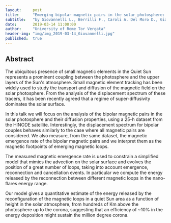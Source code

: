 ```yaml
---
layout:     post
title:      "Emerging bipolar magnetic pairs in the solar photosphere: diffusion properties and contribution to the coronal heating"
subtitle:   "by Giovannelli L., Berrilli F., Caroli A. Del Moro D., Giannattasio F."
date:       2019-03-14 11:00:00
author:     "University of Rome Tor Vergata"
header-img: "img/img_2019-03-14_Giovannelli.jpg"
published:  true
---
```


## Abstract
The ubiquitous presence of small magnetic elements in the Quiet Sun represents a prominent coupling between the photosphere and the upper layers of the Sun's atmosphere. Small magnetic element tracking has been widely used to study the transport and diffusion of the magnetic field on the solar photosphere. From the analysis of the displacement spectrum of these tracers, it has been recently agreed that a regime of super-diffusivity dominates the solar surface. 

In this talk we will focus on the analysis of the bipolar magnetic pairs in the solar photosphere and their diffusion properties, using a 25-h dataset from the HINODE satellite. Interestingly, the displacement spectrum for bipolar couples behaves similarly to the case where all magnetic pairs are considered. We also measure, from the same dataset, the magnetic emergence rate of the bipolar magnetic pairs and we interpret them as the magnetic footpoints of emerging magnetic loops. 

The measured magnetic emergence rate is used to constrain a simplified model that mimics the advection on the solar surface and evolves the position of a great number of loops, taking into account emergence, reconnection and cancellation events. In particular we compute the energy released by the reconnection between different magnetic loops in the nano-flares energy range. 

Our model gives a quantitative estimate of the energy released by the reconfiguration of the magnetic loops in a quiet Sun area as a function of height in the solar atmosphere, from hundreds of Km above the photosphere up to the corona, suggesting that an efficiency of ~10% in the energy deposition might sustain the million degree corona.
